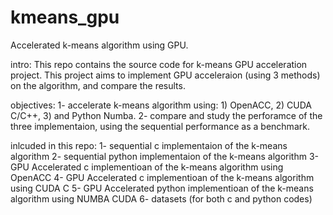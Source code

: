 # kmeans_gpu
Accelerated k-means algorithm using GPU.

intro:
This repo contains the source code for k-means GPU acceleration project. This project aims to implement GPU acceleraion (using 3 methods) on the algorithm, and compare the results.

objectives:
1- accelerate k-means algorithm using: 1) OpenACC, 2) CUDA C/C++, 3) and Python Numba.
2- compare and study the perforamce of the three implementaion, using the sequential performance as a benchmark.


inlcuded in this repo:
1- sequential c implementaion of the k-means algorithm
2- sequential python implementaion of the k-means algorithm
3- GPU Accelerated c implementioan of the k-means algorithm using OpenACC
4- GPU Accelerated c implementioan of the k-means algorithm using CUDA C
5- GPU Accelerated python implementioan of the k-means algorithm using NUMBA CUDA
6- datasets (for both c and python codes)

